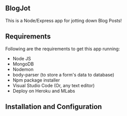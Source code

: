## BlogJot
This is a Node/Express app for jotting down Blog Posts!

## Requirements
Following are the requirements to get this app running:
-	Node JS
-	MongoDB
-	Nodemon
- 	body-parser (to store a form's data to database)
-	Npm package installer
-	Visual Studio Code (Or, any text editor)
-	Deploy on Heroku and MLabs

## 	Installation and Configuration